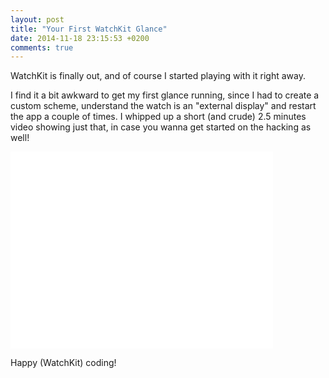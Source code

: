 ```yaml
---
layout: post
title: "Your First WatchKit Glance"
date: 2014-11-18 23:15:53 +0200
comments: true
---
```


WatchKit is finally out, and of course I started playing with it right away.

I find it a bit awkward to get my first glance running, since I had to create a custom scheme, understand the watch is an "external display" and restart the app a couple of times. I whipped up a short (and crude) 2.5 minutes video showing just that, in case you wanna get started on the hacking as well!

<iframe width="420" height="315" src="//www.youtube.com/embed/inX4Pn3OUoI" frameborder="0" allowfullscreen></iframe>

Happy (WatchKit) coding!

